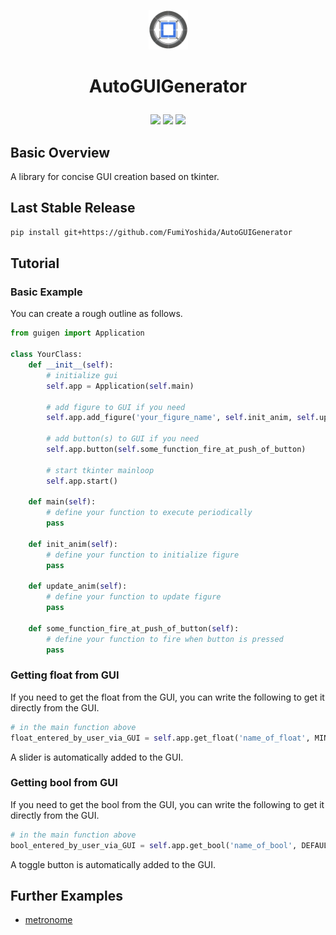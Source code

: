 <p align="center"><img width=12.5% src="/media/logo_guigen.png"></p>
<h1><p align="center">AutoGUIGenerator</p></h1>

<p align="center">
 <img src="https://img.shields.io/badge/python-v3.9+-blue.svg">
 <img src="https://img.shields.io/badge/contributions-welcome-orange.svg">
 <a href="https://opensource.org/licenses/MIT">
  <img src="https://img.shields.io/badge/license-MIT-blue.svg">
 </a>
</p>

## Basic Overview
A library for concise GUI creation based on tkinter.

## Last Stable Release
```bash
pip install git+https://github.com/FumiYoshida/AutoGUIGenerator
```

## Tutorial

### Basic Example
You can create a rough outline as follows.
```python
from guigen import Application

class YourClass:
    def __init__(self):
        # initialize gui
        self.app = Application(self.main)
        
        # add figure to GUI if you need
        self.app.add_figure('your_figure_name', self.init_anim, self.update_anim)
        
        # add button(s) to GUI if you need
        self.app.button(self.some_function_fire_at_push_of_button)
        
        # start tkinter mainloop
        self.app.start()
        
    def main(self):
        # define your function to execute periodically
        pass
        
    def init_anim(self):
        # define your function to initialize figure
        pass
        
    def update_anim(self):
        # define your function to update figure
        pass
        
    def some_function_fire_at_push_of_button(self):
        # define your function to fire when button is pressed
        pass
```

### Getting float from GUI
If you need to get the float from the GUI, you can write the following to get it directly from the GUI.

```python
# in the main function above
float_entered_by_user_via_GUI = self.app.get_float('name_of_float', MIN_VALUE_OF_SLIDER, MAX_VALUE_OF_SLIDER, DEFAULT_VALUE)
```
A slider is automatically added to the GUI.

### Getting bool from GUI
If you need to get the bool from the GUI, you can write the following to get it directly from the GUI.

```python
# in the main function above
bool_entered_by_user_via_GUI = self.app.get_bool('name_of_bool', DEFAULT_VALUE)
```
A toggle button is automatically added to the GUI.

## Further Examples
- [metronome](test/metronome.ipynb)
